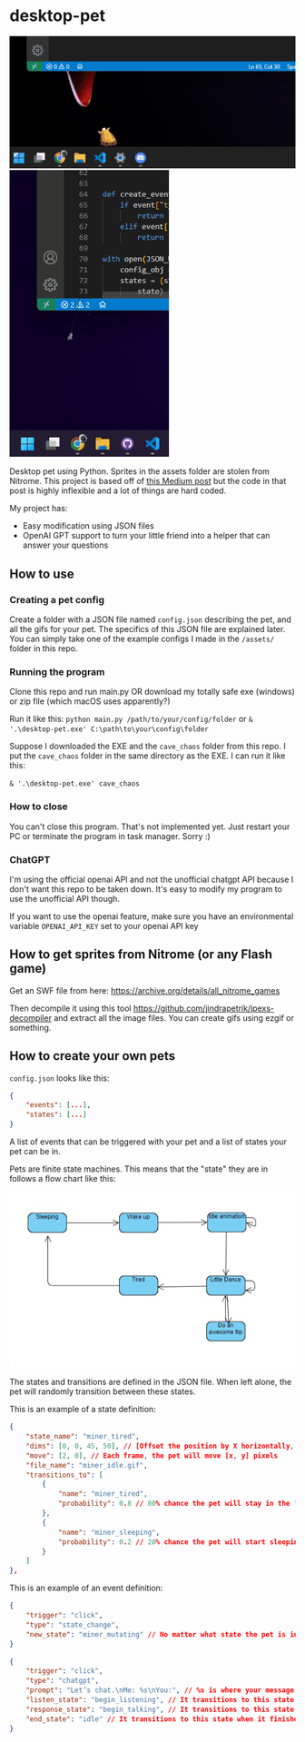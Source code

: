 # desktop-pet

![cave chaos demo](doc/click.gif)
![bonzi buddy demo](doc/bonzi.gif)

Desktop pet using Python. Sprites in the assets folder are stolen from Nitrome. This project is based off of [this Medium post](https://medium.com/analytics-vidhya/create-your-own-desktop-pet-with-python-5b369be18868) but the code in that post is highly inflexible and a lot of things are hard coded.

My project has:

* Easy modification using JSON files
* OpenAI GPT support to turn your little friend into a helper that can answer your questions

## How to use

### Creating a pet config

Create a folder with a JSON file named `config.json` describing the pet, and all the gifs for your pet. The specifics of this JSON file are explained later. You can simply take one of the example configs I made in the `/assets/` folder in this repo.

### Running the program

Clone this repo and run main.py OR download my totally safe exe (windows) or zip file (which macOS uses apparently?)

Run it like this: `python main.py /path/to/your/config/folder` or `& '.\desktop-pet.exe' C:\path\to\your\config\folder`

Suppose I downloaded the EXE and the `cave_chaos` folder from this repo. I put the `cave_chaos` folder in the same directory as the EXE. I can run it like this:

`& '.\desktop-pet.exe' cave_chaos`

### How to close

You can't close this program. That's not implemented yet. Just restart your PC or terminate the program in task manager. Sorry :)

### ChatGPT

I'm using the official openai API and not the unofficial chatgpt API because I don't want this repo to be taken down. It's easy to modify my program to use the unofficial API though.

If you want to use the openai feature, make sure you have an environmental variable `OPENAI_API_KEY` set to your openai API key

## How to get sprites from Nitrome (or any Flash game)

Get an SWF file from here:
https://archive.org/details/all_nitrome_games

Then decompile it using this tool
https://github.com/jindrapetrik/jpexs-decompiler
and extract all the image files. You can create gifs using ezgif or something.

## How to create your own pets

`config.json` looks like this:

```json
{
    "events": [...],
    "states": [...]
}
```

A list of events that can be triggered with your pet and a list of states your pet can be in.

Pets are finite state machines. This means that the "state" they are in follows a flow chart like this:

![FSM Diagram](doc/fsm.jpg)

The states and transitions are defined in the JSON file. When left alone, the pet will randomly transition between these states.

This is an example of a state definition:

```json
{
    "state_name": "miner_tired",
    "dims": [0, 0, 45, 50], // [Offset the position by X horizontally, offset the position by X horizontally, width of the gif, height of the gif]
    "move": [2, 0], // Each frame, the pet will move [x, y] pixels
    "file_name": "miner_idle.gif",
    "transitions_to": [
        {
            "name": "miner_tired",
            "probability": 0.8 // 80% chance the pet will stay in the "tired" state every time the gif plays
        },
        {
            "name": "miner_sleeping",
            "probability": 0.2 // 20% chance the pet will start sleeping while being in the "tired" state
        }
    ]
},
```

This is an example of an event definition:

```json
{
    "trigger": "click",
    "type": "state_change",
    "new_state": "miner_mutating" // No matter what state the pet is in, when you click on it, it will forcibly change its state to "mutating"
}
```

```json
{
    "trigger": "click",
    "type": "chatgpt",
    "prompt": "Let’s chat.\nMe: %s\nYou:", // %s is where your message will be inserted
    "listen_state": "begin_listening", // It transitions to this state when you click on it
    "response_state": "begin_talking", // It transitions to this state when it starts talking
    "end_state": "idle" // It transitions to this state when it finishes talking
}
```
